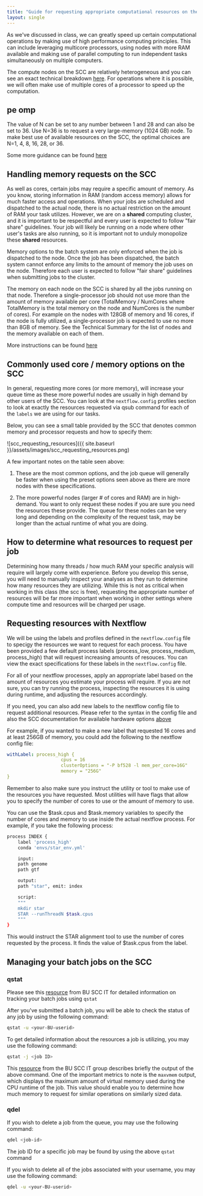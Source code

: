 ```yaml
---
title: "Guide for requesting appropriate computational resources on the SCC"
layout: single
---
```



As we've discussed in class, we can greatly speed up certain computational
operations by making use of high performance computing principles. This can
include leveraging multicore processors, using nodes with more RAM available and
making use of parallel computing to run independent tasks simultaneously on
multiple computers.

The compute nodes on the SCC are relatively heterogeneous and you can see an
exact technical breakdown [here](https://www.bu.edu/tech/support/research/computing-resources/tech-summary/). For operations where it is possible, we will
often make use of multiple cores of a processor to speed up the computation.


## pe omp

The value of N can be set to any number between 1 and 28 and can
also be set to 36. Use N=36 is to request a very large-memory (1024 GB) node. To
make best use of available resources on the SCC, the optimal choices are N=1, 4,
8, 16, 28, or 36.

Some more guidance can be found [here](https://www.bu.edu/tech/support/research/system-usage/running-jobs/parallel-batch/#pe)

## Handling memory requests on the SCC

As well as cores, certain jobs may require a specific amount of memory. As you
know, storing information in RAM (random access memory) allows for much faster
access and operations. When your jobs are scheduled and dispatched to the actual
node, there is no actual restriction on the amount of RAM your task utilizes.
However, we are on a **shared** computing cluster, and it is important to be
respectful and every user is expected to follow "fair share" guidelines. Your
job will likely be running on a node where other user's tasks are also running,
so it is important not to unduly monopolize these **shared** resources.

Memory options to the batch system are only enforced when the job is dispatched
to the node. Once the job has been dispatched, the batch system cannot enforce
any limits to the amount of memory the job uses on the node. Therefore each user
is expected to follow "fair share" guidelines when submitting jobs to the
cluster.

The memory on each node on the SCC is shared by all the jobs running on that
node. Therefore a single-processor job should not use more than the amount of
memory available per core (TotalMemory / NumCores where TotalMemory is the total
memory on the node and NumCores is the number of cores). For example on the
nodes with 128GB of memory and 16 cores, if the node is fully utilized, a
single-processor job is expected to use no more than 8GB of memory. See the
Technical Summary for the list of nodes and the memory available on each of
them.

More instructions can be found [here](https://www.bu.edu/tech/support/research/system-usage/running-jobs/resources-jobs/#memory)

## Commonly used core / memory options on the SCC

In general, requesting more cores (or more memory), will increase your queue
time as these more powerful nodes are usually in high demand by other users of
the SCC. You can look at the `nextflow.config` profiles section to look at
exactly the resources requested via qsub command for each of the `labels` we are
using for our tasks.

Below, you can see a small table provided by the SCC that denotes common memory
and processor requests and how to specify them: 

![scc_requesting_resources]({{ site.baseurl }}/assets/images/scc_requesting_resources.png)  

A few important notes on the table seen above:

  1. These are the most common options, and the job queue will generally be
  faster when using the preset options seen above as there are more nodes with 
  these specifications.
  
  2. The more powerful nodes (larger # of cores and RAM) are in high-demand. You
  want to only request these nodes if you are sure you need the resources these
  provide. The queue for these nodes can be very long and depending on the complexity
  of the request task, may be longer than the actual runtime of what you are doing. 

## How to determine what resources to request per job

Determining how many threads / how much RAM your specific analysis will require
will largely come with experience. Before you develop this sense, you will need
to manually inspect your analyses as they run to determine how many resources
they are utilizing. While this is not as critical when working in this class (the
scc is free), requesting the appropriate number of resources will be far more
important when working in other settings where compute time and resources will
be charged per usage. 

## Requesting resources with Nextflow

We will be using the labels and profiles defined in the `nextflow.config` file to 
specigy the resources we want to request for each process. You have been provided
a few default process labels (process_low, process_medium, process_high) that will 
request increasing amounts of resouces. You can view the exact specifications for 
these labels in the `nextflow.config` file. 

For all of your nextflow processes, apply an appropriate label based on the amount
of resources you estimate your process will require. If you are not sure, you can
try running the process, inspecting the resources it is using during runtime, and
adjusting the resources accordingly. 

If you need, you can also add new labels to the nextflow config file to request
additional resources. Please refer to the syntax in the config file and also the SCC 
documentation for available hardware options [above](#commonly-used-core-memory-options-on-the-scc)

For example, if you wanted to make a new label that requested 16 cores and at least 256GB
of memory, you could add the following to the nextflow config file:

```yml
withLabel: process_high {
                    cpus = 16
                    clusterOptions = "-P bf528 -l mem_per_core=16G"
                    memory = "256G"
}
``` 

Remember to also make sure you instruct the utility or tool to make use of the
resources you have requested. Most utilities will have flags that allow you to 
specify the number of cores to use or the amount of memory to use.

You can use the $task.cpus and $task.memory variables to specify the number of cores and 
memory to use inside the actual nextflow process. For example, if you take the following
process:

```bash
process INDEX {
    label 'process_high'
    conda 'envs/star_env.yml'

    input:
    path genome
    path gtf

    output:
    path "star", emit: index

    script:
    """
    mkdir star
    STAR --runThreadN $task.cpus
    """
}
```

This would instruct the STAR alignment tool to use the number of cores requested by the process. It
finds the value of $task.cpus from the label. 

## Managing your batch jobs on the SCC
 
### qstat

Please see this [resource](https://www.bu.edu/tech/support/research/system-usage/running-jobs/tracking-jobs/) from BU SCC IT for detailed information on tracking
your batch jobs using `qstat`

After you've submitted a batch job, you will be able to check the status of any
job by using the following command:

```bash
qstat -u <your-BU-userid>
```

To get detailed information about the resources a job is utilizing, you may use
the following command:

```bash
qstat -j <job ID>
```

This [resource](https://www.bu.edu/tech/support/research/system-usage/running-jobs/allocating-memory-for-your-job/)
from the BU SCC IT group describes briefly the output of the above command. One
of the important metrics to note is the `maxvmem` output, which displays the
maximum amount of virtual memory used during the CPU runtime of the job. This
value should enable you to determine how much memory to request for similar
operations on similarly sized data. 

### qdel

If you wish to delete a job from the queue, you may use the following command:

```bash
qdel <job-id>
```

The job ID for a specific job may be found by using the above `qstat` command

If you wish to delete all of the jobs associated with your username, you may
use the following command:

```bash
qdel -u <your-BU-userid>
```